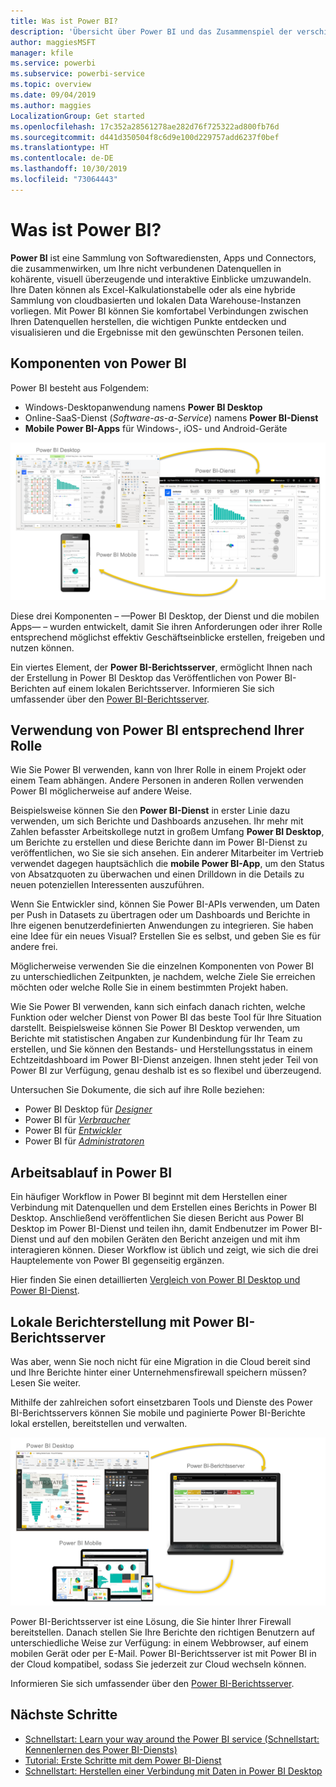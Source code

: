 ```yaml
---
title: Was ist Power BI?
description: 'Übersicht über Power BI und das Zusammenspiel der verschiedenen Komponenten: Power BI Desktop, Power BI-Dienst, mobile Power BI-Funktionen, Berichtsserver, Power BI Embedded.'
author: maggiesMSFT
manager: kfile
ms.service: powerbi
ms.subservice: powerbi-service
ms.topic: overview
ms.date: 09/04/2019
ms.author: maggies
LocalizationGroup: Get started
ms.openlocfilehash: 17c352a28561278ae282d76f725322ad800fb76d
ms.sourcegitcommit: d441d350504f8c6d9e100d229757add6237f0bef
ms.translationtype: HT
ms.contentlocale: de-DE
ms.lasthandoff: 10/30/2019
ms.locfileid: "73064443"
---
```

# <a name="what-is-power-bi"></a>Was ist Power BI?
**Power BI** ist eine Sammlung von Softwarediensten, Apps und Connectors, die zusammenwirken, um Ihre nicht verbundenen Datenquellen in kohärente, visuell überzeugende und interaktive Einblicke umzuwandeln. Ihre Daten können als Excel-Kalkulationstabelle oder als eine hybride Sammlung von cloudbasierten und lokalen Data Warehouse-Instanzen vorliegen. Mit Power BI können Sie komfortabel Verbindungen zwischen Ihren Datenquellen herstellen, die wichtigen Punkte entdecken und visualisieren und die Ergebnisse mit den gewünschten Personen teilen.

## <a name="the-parts-of-power-bi"></a>Komponenten von Power BI
Power BI besteht aus Folgendem: 
- Windows-Desktopanwendung namens **Power BI Desktop**
- Online-SaaS-Dienst (*Software-as-a-Service*) namens **Power BI-Dienst** 
- **Mobile Power BI-Apps** für Windows-, iOS- und Android-Geräte

![Power BI Desktop, Dienst, mobil](media/power-bi-overview/power-bi-overview-blocks.png)

Diese drei Komponenten – &mdash;Power BI Desktop, der Dienst und die mobilen Apps&mdash; – wurden entwickelt, damit Sie ihren Anforderungen oder ihrer Rolle entsprechend möglichst effektiv Geschäftseinblicke erstellen, freigeben und nutzen können.

Ein viertes Element, der **Power BI-Berichtsserver**, ermöglicht Ihnen nach der Erstellung in Power BI Desktop das Veröffentlichen von Power BI-Berichten auf einem lokalen Berichtsserver. Informieren Sie sich umfassender über den [Power BI-Berichtsserver](#on-premises-reporting-with-power-bi-report-server).

## <a name="how-power-bi-matches-your-role"></a>Verwendung von Power BI entsprechend Ihrer Rolle
Wie Sie Power BI verwenden, kann von Ihrer Rolle in einem Projekt oder einem Team abhängen. Andere Personen in anderen Rollen verwenden Power BI möglicherweise auf andere Weise.

Beispielsweise können Sie den **Power BI-Dienst** in erster Linie dazu verwenden, um sich Berichte und Dashboards anzusehen. Ihr mehr mit Zahlen befasster Arbeitskollege nutzt in großem Umfang **Power BI Desktop**, um Berichte zu erstellen und diese Berichte dann im Power BI-Dienst zu veröffentlichen, wo Sie sie sich ansehen. Ein anderer Mitarbeiter im Vertrieb verwendet dagegen hauptsächlich die **mobile Power BI-App**, um den Status von Absatzquoten zu überwachen und einen Drilldown in die Details zu neuen potenziellen Interessenten auszuführen.

Wenn Sie Entwickler sind, können Sie Power BI-APIs verwenden, um Daten per Push in Datasets zu übertragen oder um Dashboards und Berichte in Ihre eigenen benutzerdefinierten Anwendungen zu integrieren. Sie haben eine Idee für ein neues Visual? Erstellen Sie es selbst, und geben Sie es für andere frei.  

Möglicherweise verwenden Sie die einzelnen Komponenten von Power BI zu unterschiedlichen Zeitpunkten, je nachdem, welche Ziele Sie erreichen möchten oder welche Rolle Sie in einem bestimmten Projekt haben.

Wie Sie Power BI verwenden, kann sich einfach danach richten, welche Funktion oder welcher Dienst von Power BI das beste Tool für Ihre Situation darstellt. Beispielsweise können Sie Power BI Desktop verwenden, um Berichte mit statistischen Angaben zur Kundenbindung für Ihr Team zu erstellen, und Sie können den Bestands- und Herstellungsstatus in einem Echtzeitdashboard im Power BI-Dienst anzeigen. Ihnen steht jeder Teil von Power BI zur Verfügung, genau deshalb ist es so flexibel und überzeugend.

Untersuchen Sie Dokumente, die sich auf ihre Rolle beziehen:
- Power BI Desktop für [*Designer*](../desktop-what-is-desktop.md)
- Power BI für [*Verbraucher*](../consumer/end-user-consumer.md)
- Power BI für [*Entwickler*](../developer/what-can-you-do.md)
- Power BI für [*Administratoren*](../service-admin-administering-power-bi-in-your-organization.md)

## <a name="the-flow-of-work-in-power-bi"></a>Arbeitsablauf in Power BI
Ein häufiger Workflow in Power BI beginnt mit dem Herstellen einer Verbindung mit Datenquellen und dem Erstellen eines Berichts in Power BI Desktop. Anschließend veröffentlichen Sie diesen Bericht aus Power BI Desktop im Power BI-Dienst und teilen ihn, damit Endbenutzer im Power BI-Dienst und auf den mobilen Geräten den Bericht anzeigen und mit ihm interagieren können.
Dieser Workflow ist üblich und zeigt, wie sich die drei Hauptelemente von Power BI gegenseitig ergänzen.

Hier finden Sie einen detaillierten [Vergleich von Power BI Desktop und Power BI-Dienst](../designer/service-service-vs-desktop.md).

## <a name="on-premises-reporting-with-power-bi-report-server"></a>Lokale Berichterstellung mit Power BI-Berichtsserver

Was aber, wenn Sie noch nicht für eine Migration in die Cloud bereit sind und Ihre Berichte hinter einer Unternehmensfirewall speichern müssen?  Lesen Sie weiter.

Mithilfe der zahlreichen sofort einsetzbaren Tools und Dienste des Power BI-Berichtsservers können Sie mobile und paginierte Power BI-Berichte lokal erstellen, bereitstellen und verwalten.

![Abbildung der lokalen Tools](media/power-bi-overview/power-bi-report-server2.png)

Power BI-Berichtsserver ist eine Lösung, die Sie hinter Ihrer Firewall bereitstellen. Danach stellen Sie Ihre Berichte den richtigen Benutzern auf unterschiedliche Weise zur Verfügung: in einem Webbrowser, auf einem mobilen Gerät oder per E-Mail. Power BI-Berichtsserver ist mit Power BI in der Cloud kompatibel, sodass Sie jederzeit zur Cloud wechseln können. 

Informieren Sie sich umfassender über den [Power BI-Berichtsserver](../report-server/get-started.md).

## <a name="next-steps"></a>Nächste Schritte
- [Schnellstart: Learn your way around the Power BI service (Schnellstart: Kennenlernen des Power BI-Diensts)](../service-the-new-power-bi-experience.md)   
- [Tutorial: Erste Schritte mit dem Power BI-Dienst](../service-get-started.md)
- [Schnellstart: Herstellen einer Verbindung mit Daten in Power BI Desktop](../desktop-quickstart-connect-to-data.md)
